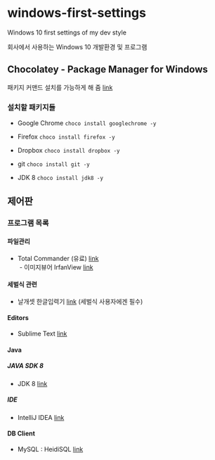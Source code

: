 # windows-first-settings
Windows 10 first settings of my dev style

회사에서 사용하는 Windows 10 개발환경 및 프로그램

## Chocolatey - Package Manager for Windows

패키지 커맨드 설치를 가능하게 해 줌 [link](https://chocolatey.org/)

### 설치할 패키지들 
- Google Chrome ```choco install googlechrome -y```
- Firefox ```choco install firefox -y```

- Dropbox ```choco install dropbox -y```
- git ```choco install git -y```
- JDK 8 ```choco install jdk8 -y```

## 제어판

### 프로그램 목록

#### 파일관리
- Total Commander (유료) [link](http://www.ghisler.com/)   
  - 이미지뷰어 IrfanView [link](http://www.irfanview.com/)

#### 세벌식 관련
- 날개셋 한글입력기 [link](http://moogi.new21.org/prg4.html) (세벌식 사용자에겐 필수)

#### Editors
- Sublime Text [link](http://www.sublimetext.com/)

#### Java

##### JAVA SDK 8
- JDK 8 [link](http://www.oracle.com/technetwork/java/javase/downloads/index.html)

##### IDE
- IntelliJ IDEA [link](https://www.jetbrains.com/idea/)

#### DB Client
- MySQL : HeidiSQL [link](http://www.heidisql.com/)

